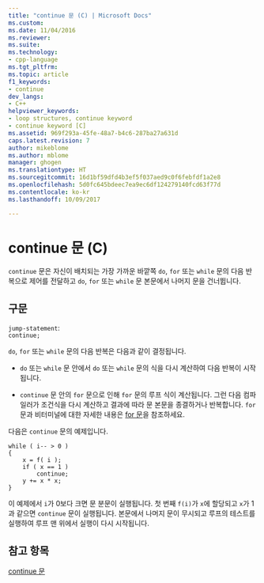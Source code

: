 ```yaml
---
title: "continue 문 (C) | Microsoft Docs"
ms.custom: 
ms.date: 11/04/2016
ms.reviewer: 
ms.suite: 
ms.technology:
- cpp-language
ms.tgt_pltfrm: 
ms.topic: article
f1_keywords:
- continue
dev_langs:
- C++
helpviewer_keywords:
- loop structures, continue keyword
- continue keyword [C]
ms.assetid: 969f293a-45fe-48a7-b4c6-287ba27a631d
caps.latest.revision: 7
author: mikeblome
ms.author: mblome
manager: ghogen
ms.translationtype: HT
ms.sourcegitcommit: 16d1bf59dfd4b3ef5f037aed9c0f6febfdf1a2e8
ms.openlocfilehash: 5d0fc645bdeec7ea9ec6df124279140fcd63f77d
ms.contentlocale: ko-kr
ms.lasthandoff: 10/09/2017

---
```

# <a name="continue-statement-c"></a>continue 문 (C)
`continue` 문은 자신이 배치되는 가장 가까운 바깥쪽 `do`, `for` 또는 `while` 문의 다음 반복으로 제어를 전달하고 `do`, `for` 또는 `while` 문 본문에서 나머지 문을 건너뜁니다.  
  
## <a name="syntax"></a>구문  
 `jump-statement`:  
 `continue;`  
  
 `do`, `for` 또는 `while` 문의 다음 반복은 다음과 같이 결정됩니다.  
  
-   `do` 또는 `while` 문 안에서 `do` 또는 `while` 문의 식을 다시 계산하여 다음 반복이 시작됩니다.  
  
-   `continue` 문 안의 `for` 문으로 인해 `for` 문의 루프 식이 계산됩니다. 그런 다음 컴파일러가 조건식을 다시 계산하고 결과에 따라 문 본문을 종결하거나 반복합니다. `for` 문과 비터미널에 대한 자세한 내용은 [for 문](../c-language/for-statement-c.md)을 참조하세요.  
  
 다음은 `continue` 문의 예제입니다.  
  
```  
while ( i-- > 0 )   
{  
    x = f( i );  
    if ( x == 1 )  
        continue;  
    y += x * x;  
}  
```  
  
 이 예제에서 `i`가 0보다 크면 문 분문이 실행됩니다. 첫 번째 `f(i)`가 `x`에 할당되고 `x`가 1과 같으면 `continue` 문이 실행됩니다. 본문에서 나머지 문이 무시되고 루프의 테스트를 실행하여 루프 맨 위에서 실행이 다시 시작됩니다.  
  
## <a name="see-also"></a>참고 항목  
 [continue 문](../cpp/continue-statement-cpp.md)
